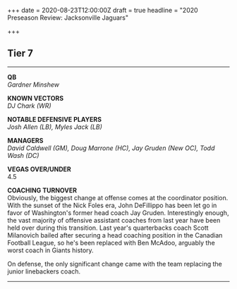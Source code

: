 +++
date = 2020-08-23T12:00:00Z
draft = true
headline = "2020 Preseason Review: Jacksonville Jaguars"

+++
## Tier 7

***

**QB**  
_Gardner Minshew_

**KNOWN VECTORS**  
_DJ Chark (WR)_

**NOTABLE DEFENSIVE PLAYERS**  
_Josh Allen (LB), Myles Jack (LB)_

**MANAGERS**  
_David Caldwell (GM), Doug Marrone (HC), Jay Gruden (New OC), Todd Wash (DC)_

**VEGAS OVER/UNDER**  
4\.5

**COACHING TURNOVER**  
Obviously, the biggest change at offense comes at the coordinator position. With the sunset of the Nick Foles era, John DeFillippo has been let go in favor of Washington's former head coach Jay Gruden. Interestingly enough, the vast majority of offensive assistant coaches from last year have been held over during this transition. Last year's quarterbacks coach Scott Milanovich bailed after securing a head coaching position in the Canadian Football League, so he's been replaced with Ben McAdoo, arguably the worst coach in Giants history.

On defense, the only significant change came with the team replacing the junior linebackers coach.

***
